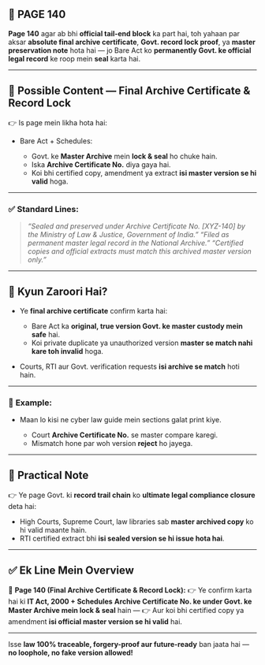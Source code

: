 ## 📄 **PAGE 140**

**Page 140** agar ab bhi **official tail-end block** ka part hai, toh yahaan par aksar **absolute final archive certificate**, **Govt. record lock proof**, ya **master preservation note** hota hai — jo Bare Act ko **permanently Govt. ke official legal record** ke roop mein **seal** karta hai.

---

## 🔹 **Possible Content — Final Archive Certificate & Record Lock**

👉 Is page mein likha hota hai:

* Bare Act + Schedules:

  * Govt. ke **Master Archive** mein **lock & seal** ho chuke hain.
  * Iska **Archive Certificate No.** diya gaya hai.
  * Koi bhi certified copy, amendment ya extract **isi master version se hi valid** hoga.

---

### ✅ **Standard Lines:**

> *“Sealed and preserved under Archive Certificate No. \[XYZ-140] by the Ministry of Law & Justice, Government of India.”*
> *“Filed as permanent master legal record in the National Archive.”*
> *“Certified copies and official extracts must match this archived master version only.”*

---

## 🔹 **Kyun Zaroori Hai?**

* Ye **final archive certificate** confirm karta hai:

  * Bare Act ka **original, true version Govt. ke master custody mein safe** hai.
  * Koi private duplicate ya unauthorized version **master se match nahi kare toh invalid** hoga.
* Courts, RTI aur Govt. verification requests **isi archive se match** hoti hain.

---

### 🧩 **Example:**

* Maan lo kisi ne cyber law guide mein sections galat print kiye.

  * Court **Archive Certificate No.** se master compare karegi.
  * Mismatch hone par woh version **reject** ho jayega.

---

## 🔹 **Practical Note**

👉 Ye page Govt. ki **record trail chain** ko **ultimate legal compliance closure** deta hai:

* High Courts, Supreme Court, law libraries sab **master archived copy** ko hi valid maante hain.
* RTI certified extract bhi **isi sealed version se hi issue hota hai**.

---

## ✅ **Ek Line Mein Overview**

📌 **Page 140 (Final Archive Certificate & Record Lock):**
👉 Ye confirm karta hai ki **IT Act, 2000 + Schedules** **Archive Certificate No. ke under Govt. ke Master Archive mein lock & seal** hain —
👉 Aur koi bhi certified copy ya amendment **isi official master version se hi valid** hai.

---

Isse **law 100% traceable, forgery-proof aur future-ready** ban jaata hai — **no loophole, no fake version allowed!**
